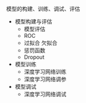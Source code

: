 

模型的构建、训练、调试、评估

- 模型构建与评估
  - 模型评估
  - ROC
  - 过拟合 欠拟合
  - 惩罚函数
  - Dropout
- 模型训练
  - 深度学习网络训练
  - 深度学习网络调参
- 模型调试
  - 深度学习网络调试
